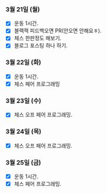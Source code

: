 ### 3월 21일 (월)
- [X] 운동 1시간.
- [X] 블랙잭 피드백오면 PR(안오면 안해요ㅎ).
- [X] 체스 한판정도 해보기.
- [X] 블로그 포스팅 하나 하기.  

### 3월 22일 (화)
- [X] 운동 1시간.
- [X] 체스 페어 프로그래밍

### 3월 23일 (수)
- [X] 체스 오프 페어 프로그래밍.

### 3월 24일 (목)
- [X] 체스 오프 페어 프로그래밍.

### 3월 25일 (금)
- [X] 운동 1시간. 
- [X] 체스 페어 프로그래밍.
